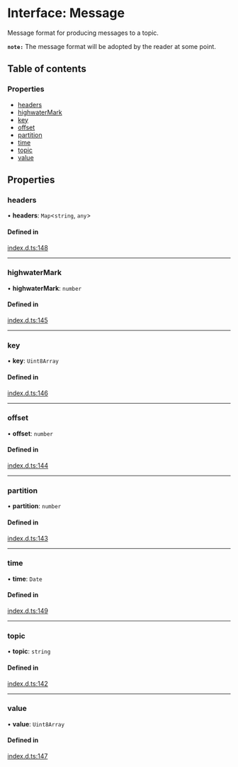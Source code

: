 # Interface: Message

Message format for producing messages to a topic.

**`note:`** The message format will be adopted by the reader at some point.

## Table of contents

### Properties

- [headers](Message.md#headers)
- [highwaterMark](Message.md#highwatermark)
- [key](Message.md#key)
- [offset](Message.md#offset)
- [partition](Message.md#partition)
- [time](Message.md#time)
- [topic](Message.md#topic)
- [value](Message.md#value)

## Properties

### headers

• **headers**: `Map`<`string`, `any`\>

#### Defined in

[index.d.ts:148](https://github.com/mostafa/xk6-kafka/blob/main/api-docs/index.d.ts#L148)

---

### highwaterMark

• **highwaterMark**: `number`

#### Defined in

[index.d.ts:145](https://github.com/mostafa/xk6-kafka/blob/main/api-docs/index.d.ts#L145)

---

### key

• **key**: `Uint8Array`

#### Defined in

[index.d.ts:146](https://github.com/mostafa/xk6-kafka/blob/main/api-docs/index.d.ts#L146)

---

### offset

• **offset**: `number`

#### Defined in

[index.d.ts:144](https://github.com/mostafa/xk6-kafka/blob/main/api-docs/index.d.ts#L144)

---

### partition

• **partition**: `number`

#### Defined in

[index.d.ts:143](https://github.com/mostafa/xk6-kafka/blob/main/api-docs/index.d.ts#L143)

---

### time

• **time**: `Date`

#### Defined in

[index.d.ts:149](https://github.com/mostafa/xk6-kafka/blob/main/api-docs/index.d.ts#L149)

---

### topic

• **topic**: `string`

#### Defined in

[index.d.ts:142](https://github.com/mostafa/xk6-kafka/blob/main/api-docs/index.d.ts#L142)

---

### value

• **value**: `Uint8Array`

#### Defined in

[index.d.ts:147](https://github.com/mostafa/xk6-kafka/blob/main/api-docs/index.d.ts#L147)
